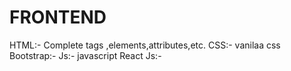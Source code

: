 # FRONTEND

HTML:- Complete tags ,elements,attributes,etc.
CSS:- vanilaa css
Bootstrap:-
Js:- javascript
React Js:-
